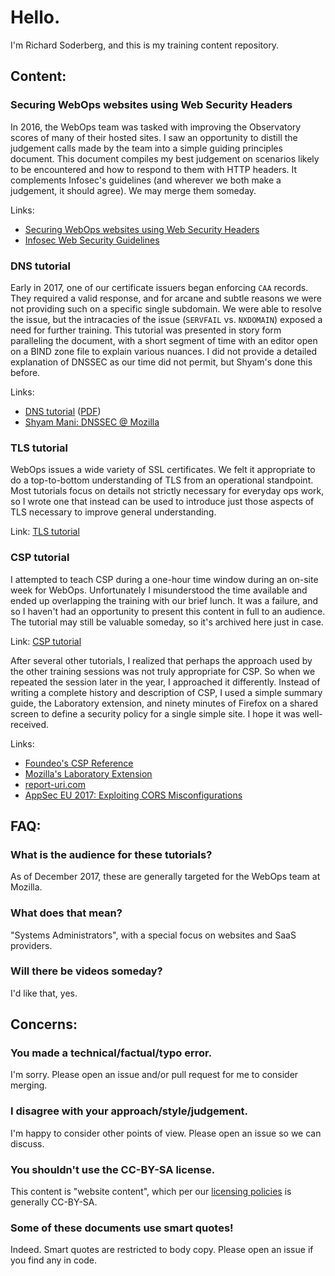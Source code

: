 # Hello.

I'm Richard Soderberg, and this is my training content repository.

## Content:

### Securing WebOps websites using Web Security Headers

In 2016, the WebOps team was tasked with improving the Observatory scores of
many of their hosted sites. I saw an opportunity to distill the judgement calls
made by the team into a simple guiding principles document. This document
compiles my best judgement on scenarios likely to be encountered and how to
respond to them with HTTP headers. It complements Infosec's guidelines (and
wherever we both make a judgement, it should agree). We may merge them someday.

Links:

* [Securing WebOps websites using Web Security Headers](webops-websec-guide/README.md)
* [Infosec Web Security Guidelines](https://infosec.mozilla.org/guidelines/web_security.html)

### DNS tutorial

Early in 2017, one of our certificate issuers began enforcing `CAA` records.
They required a valid response, and for arcane and subtle reasons we were not
providing such on a specific single subdomain. We were able to resolve the
issue, but the intracacies of the issue (`SERVFAIL` vs. `NXDOMAIN`) exposed a
need for further training. This tutorial was presented in story form
paralleling the document, with a short segment of time with an editor open on a
BIND zone file to explain various nuances. I did not provide a detailed
explanation of DNSSEC as our time did not permit, but Shyam's done this before.

Links:

* [DNS tutorial](dns/dns.md) ([PDF](dns/dns.pdf))
* [Shyam Mani: DNSSEC @ Mozilla](https://hasgeek.tv/fossdotin/2012-2/118-shyam-mani-dnssec-mozilla)

### TLS tutorial

WebOps issues a wide variety of SSL certificates. We felt it appropriate to do
a top-to-bottom understanding of TLS from an operational standpoint. Most
tutorials focus on details not strictly necessary for everyday ops work, so I
wrote one that instead can be used to introduce just those aspects of TLS
necessary to improve general understanding.

Link: [TLS tutorial](tls/tls.md)

### CSP tutorial

I attempted to teach CSP during a one-hour time window during an on-site week
for WebOps. Unfortunately I misunderstood the time available and ended up
overlapping the training with our brief lunch. It was a failure, and so I
haven't had an opportunity to present this content in full to an audience.
The tutorial may still be valuable someday, so it's archived here just in case.

Link: [CSP tutorial](csp/csp.md)

After several other tutorials, I realized that perhaps the approach used by the
other training sessions was not truly appropriate for CSP. So when we repeated
the session later in the year, I approached it differently. Instead of writing
a complete history and description of CSP, I used a simple summary guide, the
Laboratory extension, and ninety minutes of Firefox on a shared screen to
define a security policy for a single simple site. I hope it was well-received.

Links:

* [Foundeo's CSP Reference](https://content-security-policy.com/)
* [Mozilla's Laboratory Extension](https://addons.mozilla.org/en-US/firefox/addon/laboratory-by-mozilla/)
* [report-uri.com](https://report-uri.com/)
* [AppSec EU 2017: Exploiting CORS Misconfigurations](https://www.youtube.com/watch?v=wgkj4ZgxI4c)

## FAQ:

### What is the audience for these tutorials?

As of December 2017, these are generally targeted for the WebOps team at Mozilla.

### What does that mean?

"Systems Administrators", with a special focus on websites and SaaS providers.

### Will there be videos someday?

I'd like that, yes.

## Concerns:

### You made a technical/factual/typo error.

I'm sorry. Please open an issue and/or pull request for me to consider merging.

### I disagree with your approach/style/judgement.

I'm happy to consider other points of view. Please open an issue so we can discuss.

### You shouldn't use the CC-BY-SA license.

This content is "website content", which per our [licensing policies] is generally CC-BY-SA.

[licensing policies]: https://www.mozilla.org/en-US/foundation/licensing/

### Some of these documents use smart quotes!

Indeed. Smart quotes are restricted to body copy. Please open an issue if you find any in code.

